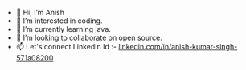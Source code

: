 - 👋 Hi, I’m Anish
- 👀 I’m interested in coding.
- 🌱 I’m currently learning java.
- 💞️ I’m looking to collaborate on open source.
- 📫 Let's connect LinkedIn Id  :- [linkedin.com/in/anish-kumar-singh-571a08200](https://www.linkedin.com/in/anish-singh-571a08200/)
                     

<!---                anishsingh935/anishsingh935 is a ✨ special ✨ repository because its `README.md` (this file) appears on your GitHub profile.
You can click the Preview link to take a look at your changes.
--->
